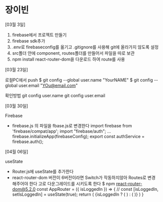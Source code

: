 # 장이빈

[03월 3일]
1. firebase에서 프로젝트 만들기
2. firebase sdk추가
3. .env로 firebaseconfig를 옮기고 .gitignore를 사용해 git에 올라가지 않도록 설정
4. src폴더 안에 component, routes폴더를 만들어서 파일을 따로 보관
5. npm install react-router-dom을 다운로드 하여 route를 사용

[03월 23일]

로컬PC에서 push
$ git config --global user.name "YourNAME"
$ git config --global user.email "YOu@email.com"

확인방법
git config user.name
git config user.email

[03월 30일]

Firebase
- firebase.js 의 파일을 fbase.js로 변경한다
import firebase from 'firebase/compat/app';
import "firebase/auth";
...
firebase.initializeApp(firebaseConfig);
export const authService = firebase.auth();

[04월 06일]

useState
- Router.js에 useState를 추가한다
- react-router-dom 버전이 6버전이라면 Switch가 작동하지않아 Routes로 변경해주어야 한다 고로 다운그레이드를 시키도록 한다 $ npm react-router-dom@5.2.0
const AppRouter = ({ isLoggedIn }) => {
    // const [isLoggedIn, setIsLoggedIn] = useState(true);
    return (
        <Router>
            <Switch>
                {isLoggedIn ? (
                    <Route exact path="/">
                        <Home />
                    </Route>
                ) : (
                    <Route exact path="/">
                        <Auth />
                    </Route>
                )}
            </Switch>
        </Router>
    )
}